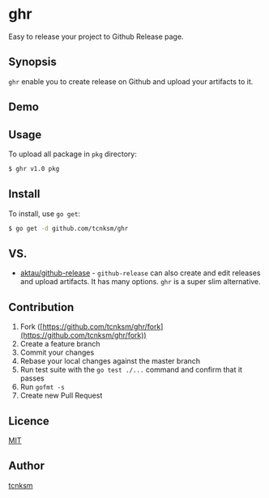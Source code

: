 ghr
====

Easy to release your project to Github Release page.

## Synopsis

`ghr` enable you to create release on Github and upload your artifacts to it. 

## Demo

## Usage

To upload all package in `pkg` directory:

```bash
$ ghr v1.0 pkg
```

## Install

To install, use `go get`:

```bash
$ go get -d github.com/tcnksm/ghr
```

## VS.

- [aktau/github-release](https://github.com/aktau/github-release) - `github-release` can also create and edit releases and upload artifacts. It has many options. `ghr` is a super slim alternative.

## Contribution

1. Fork ([https://github.com/tcnksm/ghr/fork](https://github.com/tcnksm/ghr/fork))
1. Create a feature branch
1. Commit your changes
1. Rebase your local changes against the master branch
1. Run test suite with the `go test ./...` command and confirm that it passes
1. Run `gofmt -s`
1. Create new Pull Request

## Licence

[MIT](https://github.com/tcnksm/ghr/blob/master/LICENCE)

## Author

[tcnksm](https://github.com/tcnksm)
